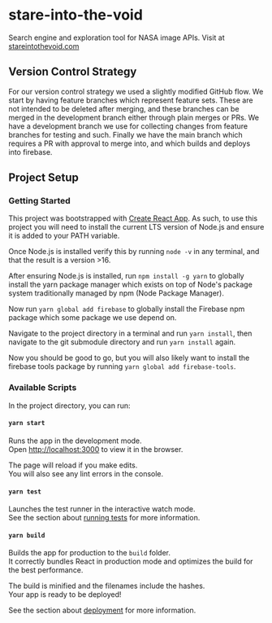 # stare-into-the-void
Search engine and exploration tool for NASA image APIs. Visit at [stareintothevoid.com](https://stareintothevoid.com)

## Version Control Strategy
For our version control strategy we used a slightly modified GitHub flow. We start by having feature branches which represent feature sets. These are not intended to be deleted after merging, and these branches can be merged in the development branch either through plain merges or PRs. We have a development branch we use for collecting changes from feature branches for testing and such. Finally we have the main branch which requires a PR with approval to merge into, and which builds and deploys into firebase.

## Project Setup

### Getting Started

This project was bootstrapped with [Create React App](https://github.com/facebook/create-react-app). As such, to use this project you will need to install the current LTS version of Node.js and ensure it is added to your PATH variable.

Once Node.js is installed verify this by running `node -v` in any terminal, and that the result is a version >16.

After ensuring Node.js is installed, run `npm install -g yarn` to globally install the yarn package manager which exists on top of Node's package system traditionally managed by npm (Node Package Manager).

Now run `yarn global add firebase` to globally install the Firebase npm package which some package we use depend on. 

Navigate to the project directory in a terminal and run `yarn install`, then navigate to the git submodule directory and run `yarn install` again. 

Now you should be good to go, but you will also likely want to install the firebase tools package by running `yarn global add firebase-tools`.

### Available Scripts

In the project directory, you can run:

#### `yarn start`

Runs the app in the development mode.\
Open [http://localhost:3000](http://localhost:3000) to view it in the browser.

The page will reload if you make edits.\
You will also see any lint errors in the console.

#### `yarn test`

Launches the test runner in the interactive watch mode.\
See the section about [running tests](https://facebook.github.io/create-react-app/docs/running-tests) for more information.

#### `yarn build`

Builds the app for production to the `build` folder.\
It correctly bundles React in production mode and optimizes the build for the best performance.

The build is minified and the filenames include the hashes.\
Your app is ready to be deployed!

See the section about [deployment](https://facebook.github.io/create-react-app/docs/deployment) for more information.
